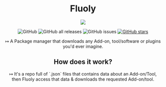 <h1 align="center">Fluoly</h1>

<p align="center">
  <img src="https://user-images.githubusercontent.com/61835816/135642883-9bf08b52-9c8f-4f42-9433-5d915edebd46.png" />
</p>


<div align="center">
 <p><img src="https://img.shields.io/github/license/retr0cube/fluoly?color=red&amp;label=Repo%20License&amp;style=flat-square" alt="GitHub"> 
 <img src="https://img.shields.io/github/downloads/retr0cube/fluoly/total?color=blue&amp;label=Downloads&amp;style=flat-square" alt="GitHub all releases"> 
 <img src="https://img.shields.io/github/issues/retr0cube/fluoly?color=green&amp;label=Issues&amp;style=flat-square" alt="GitHub issues"> 
 <a href="https://github.com/retr0cube/fluoly/stargazers">
 <img src="https://img.shields.io/github/stars/retr0cube/fluoly?color=yellow&amp;label=Stars&amp;style=flat-square" alt="GitHub stars"></a> 
</div>

<p align="center">
 ↦ A Package manager that downloads any Add-on, tool/software or plugins you'd ever imagine.
</p>
<h2 align="center">How does it work?</h2>
<p align="center">
 ↦ It's a repo full of `.json` files that contains data about an Add-on/Tool, then Fluoly access that data & downloads the requested Add-on/tool.
</p>


